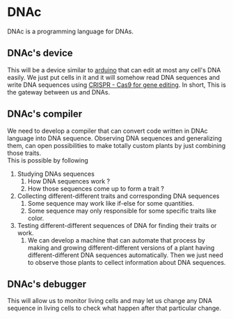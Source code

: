 # DNAc
DNAc is a programming language for DNAs.

## DNAc's device 
This will be a device similar to [arduino](https://www.arduino.cc/) that can edit at most any cell's DNA easily. We just put cells in it and it will somehow read DNA sequences and write DNA sequences using [CRISPR - Cas9 for gene editing](https://en.wikipedia.org/wiki/CRISPR_gene_editing). In short, This is the gateway between us and DNAs.


## DNAc's compiler
We need to develop a compiler that can convert code written in DNAc language into DNA sequence. Observing DNA sequences and generalizing them, can open possibilities to make totally custom plants by just combining those traits.<br>
This is possible by following
 1. Studying DNAs sequences
    1. How DNA sequences work ? 
    2. How those sequences come up to form a trait ?
 2. Collecting different-different traits and corresponding DNA sequences
    1. Some sequence may work like if-else for some quantities.
    2. Some sequence may only responsible for some specific traits like color.
 3. Testing different-different sequences of DNA for finding their traits or work.
    1. We can develop a machine that can automate that process by making and growing different-different versions of a plant having different-different DNA sequences automatically. Then we just need to observe those plants to cellect information about DNA sequences.

## DNAc's debugger 
This will allow us to monitor living cells and may let us change any DNA sequence in living cells to check what happen after that particular change. 
